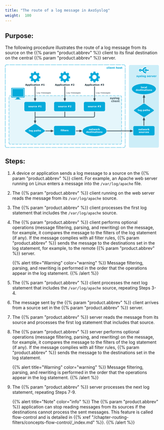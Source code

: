 ```yaml
---
title: "The route of a log message in AxoSyslog"
weight:  100
---
```

<!-- DISCLAIMER: This file is based on the syslog-ng Open Source Edition documentation https://github.com/balabit/syslog-ng-ose-guides/commit/2f4a52ee61d1ea9ad27cb4f3168b95408fddfdf2 and is used under the terms of The syslog-ng Open Source Edition Documentation License. The file has been modified by Axoflow. -->


## Purpose:

The following procedure illustrates the route of a log message from its source on the {{% param "product.abbrev" %}} client to its final destination on the central {{% param "product.abbrev" %}} server.

![The route of a log message](fig-syslog-ng-logging-01.png)

## Steps:

1.  A device or application sends a log message to a source on the {{% param "product.abbrev" %}} client. For example, an Apache web server running on Linux enters a message into the `/var/log/apache` file.

2.  The {{% param "product.abbrev" %}} client running on the web server reads the message from its `/var/log/apache` source.

3.  The {{% param "product.abbrev" %}} client processes the first log statement that includes the `/var/log/apache` source.

4.  The {{% param "product.abbrev" %}} client performs optional operations (message filtering, parsing, and rewriting) on the message, for example, it compares the message to the filters of the log statement (if any). If the message complies with all filter rules, {{% param "product.abbrev" %}} sends the message to the destinations set in the log statement, for example, to the remote {{% param "product.abbrev" %}} server.
    
    {{% alert title="Warning" color="warning" %}}
Message filtering, parsing, and rewriting is performed in the order that the operations appear in the log statement.
    {{% /alert %}}

5.  The {{% param "product.abbrev" %}} client processes the next log statement that includes the `/var/log/apache` source, repeating Steps 3-4.

6.  The message sent by the {{% param "product.abbrev" %}} client arrives from a source set in the {{% param "product.abbrev" %}} server.

7.  The {{% param "product.abbrev" %}} server reads the message from its source and processes the first log statement that includes that source.

8.  The {{% param "product.abbrev" %}} server performs optional operations (message filtering, parsing, and rewriting) on the message, for example, it compares the message to the filters of the log statement (if any). If the message complies with all filter rules, {{% param "product.abbrev" %}} sends the message to the destinations set in the log statement.
    
    {{% alert title="Warning" color="warning" %}}
Message filtering, parsing, and rewriting is performed in the order that the operations appear in the log statement.
    {{% /alert %}}

9.  The {{% param "product.abbrev" %}} server processes the next log statement, repeating Steps 7-9.
    
    {{% alert title="Note" color="info" %}}
The {{% param "product.abbrev" %}} application can stop reading messages from its sources if the destinations cannot process the sent messages. This feature is called flow-control and is detailed in {{% xref "/chapter-routing-filters/concepts-flow-control/_index.md" %}}.
    {{% /alert %}}

